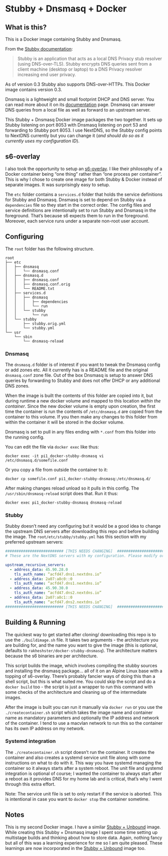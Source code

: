 # Stubby + Dnsmasq + Docker
## What is this?
This is a Docker image containing Stubby and Dnsmasq.

From the [Stubby documentation](https://dnsprivacy.org/wiki/display/DP/DNS+Privacy+Daemon+-+Stubby):
> Stubby is an application that acts as a local DNS Privacy stub resolver (using DNS-over-TLS). Stubby encrypts DNS queries sent from a client machine (desktop or laptop) to a DNS Privacy resolver increasing end user privacy.

As of version 0.3 Stubby also supports DNS-over-HTTPs. This Docker image contains version 0.3.

Dnsmasq is a lightweight and small footprint DHCP and DNS server. You can read more about it on its [documentation](http://www.thekelleys.org.uk/dnsmasq/doc.html) page. Dnsmasq can answer DNS queries from a local file as well as forward to an upstream server. 

This Stubby + Dnsmasq Docker image packages the two together. It sets up Stubby listening on port 8053 with Dnsmasq listening on port 53 and forwarding to Stubby port 8053. I use NextDNS, so the Stubby config points to NextDNS currently but you can change it (_and should do so as it currently uses my configuration ID_).

## s6-overlay
I also took the opportunity to setup an [s6-overlay](https://github.com/just-containers/s6-overlay). I like their philosophy of a Docker container being “one thing” rather than “one process per container”. This is why I chose to create one image for both Stubby & Docker instead of separate images. It was surprisingly easy to setup.

The `etc` folder contains a `services.d` folder that holds the service definitions for Stubby and Dnsmasq. Dnsmasq is set to depend on Stubby via a `dependencies` file so they start in the correct order. The config files and service definitions are intentionally set to run Stubby and Dnsmasq in the foreground. That’s because s6 expects them to run in the foreground. Moreover, each service runs under a separate non-root user account.

## Configuring
The `root` folder has the following structure.

```
root
├── etc
│   ├── dnsmasq
│   │   └── dnsmasq.conf
│   ├── dnsmasq.d
│   │   ├── dnsmasq.conf
│   │   ├── dnsmasq.conf.orig
│   │   └── README.txt
│   ├── services.d
│   │   ├── dnsmasq
│   │   │   ├── dependencies
│   │   │   └── run
│   │   └── stubby
│   │       └── run
│   └── stubby
│       ├── stubby.orig.yml
│       └── stubby.yml
└── usr
    └── sbin
        └── dnsmasq-reload
```

### Dnsmasq
The `dnsmasq.d` folder is of interest if you want to tweak the Dnsmasq config or add zones etc. All it currently has is a README file and the original  `dnsmasq.conf`  zone file.  Out of the box Dnsmasq is setup to answer DNS queries by forwarding to Stubby and does not offer DHCP or any additional DNS zones. 

When the image is built the contents of this folder are copied into it, but during runtime a new docker volume and mapped to this location *within the container*. Since the new docker volume is empty upon creation, the first time the container is run the contents of `/etc/dnsmasq.d` are copied from the container to this volume. If you then make any changes to this folder from within the container it will be stored in the docker volume.

Dnsmasq is set to pull in any files ending with `*.conf` from this folder into the running config.

You can edit the file via `docker exec` like thus:
```
docker exec -it pi1_docker-stubby-dnsmasq vi /etc/dnsmasq.d/somefile.conf
```

Or you copy a file from outside the container to it:
```
docker cp somefile.conf pi1_docker-stubby-dnsmasq:/etc/dnsmasq.d/
```

After making changes reload unload so it pulls in this config. The `/usr/sbin/dnsmasq-reload` script does that. Run it thus:
```
docker exec pi1_docker-stubby-dnsmasq dnsmasq-reload
```

### Stubby
Stubby doesn’t need any configuring but it would be a good idea to change the upstream DNS servers after downloading this repo and before building the image. The `root/etc/stubby/stubby.yml` has this section with my preferred upstream servers:

```yaml
########################## [THIS NEEDS CHANGING]  ##############################
# These are the NextDNS servers with my configuration. Please modify or use one of the commented upstreams below. 

upstream_recursive_servers:
  - address_data: 45.90.28.0
    tls_auth_name: “acfd47.dns1.nextdns.io”
  - address_data: 2a07:a8c0::0
    tls_auth_name: “acfd47.dns1.nextdns.io”
  - address_data: 45.90.30.0
    tls_auth_name: “acfd47.dns2.nextdns.io”
  - address_data: 2a07:a8c1::0
    tls_auth_name: “acfd47.dns2.nextdns.io”
########################## [THIS NEEDS CHANGING]  ##############################
```

## Building & Running
The quickest way to get started after cloning/ downloading this repo is to use the `./buildimage.sh` file. It takes two arguments - the architecture you are building for, and the name you want to give the image (this is optional, defaults to `rakheshster/docker-stubby-dnsmasq`). The architecture matters because the s6 binaries are per architecture.

This script builds the image, which involves compiling the stubby sources and installing the dnsmasq package… all of it on an Alpine Linux base with a topping of s6-overlay. There’s probably fancier ways of doing this than a shell script, but this is what suited me. You could skip the script and do a `docker build` too -  the script is just a wrapper to run this command with some checks of the architecture and cleaning up of the intermediate images.

After the image is built you can run it manually via `docker run` or you use the `./createcontainer.sh` script which takes the image name and container name as mandatory parameters and optionally the IP address and network of the container. I tend to use a macvlan network to run this so the container has its own IP address on my network.

### Systemd integration
The `./createcontainer.sh` script doesn’t run the container. It creates the container and also creates a systemd service unit file along with some instructions on what to do with it. This way you have systemd managing the container so it always starts after a system reboot. The unit file and systemd integration is optional of course; I wanted the container to always start after a reboot as it provides DNS for my home lab and is critical, that’s why I went through this extra effort.

Note: The service unit file is set to only restart if the service is aborted. This is intentional in case you want to `docker stop` the container sometime.

## Notes
This is my second Docker image. I have a similar [Stubby + Unbound](https://github.com/rakheshster/docker-stubby-unbound) image. While creating this Stubby + Dnsmasq image I spent some time setting up multistage builds and thinking about how to store data. Again, nothing fancy but all of this was a learning experience for me so I am quite pleased. These learnings are now incorporated in the [Stubby + Unbound](https://github.com/rakheshster/docker-stubby-unbound) image too. 